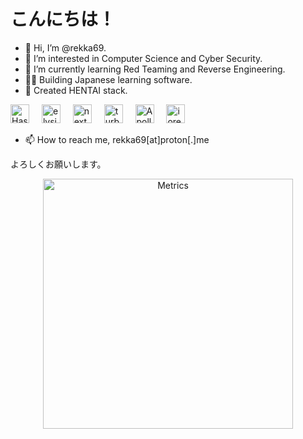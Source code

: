 # こんにちは！

- 👋 Hi, I’m @rekka69.
- 👀 I’m interested in Computer Science and Cyber Security.
- 🌱 I’m currently learning Red Teaming and Reverse Engineering.
- 🐱‍👤 Building Japanese learning software.
- 🎉 Created HENTAI stack.
<div align="left">
  <img src="https://hasura.io/brand-assets/hasura-icon-primary.png" height="30" alt="Hasura logo"  />
  <img width="12" />
  <img src="https://archive.org/download/github.com-elysiajs-elysia_-_2023-09-14_00-19-12/cover.jpg" height="30" alt="elysiajs logo"  />
  <img width="12" />
  <img src="https://cdn.jsdelivr.net/gh/devicons/devicon@latest/icons/nextjs/nextjs-original.svg" height="30" alt="next logo"  />
  <img width="12" />
  <img src="https://svglogos.net/wp-content/uploads/turborepo-icon.svg" height="30" alt="turbrepo logo"  />
  <img width="12" />
  <img src="https://w7.pngwing.com/pngs/238/408/png-transparent-apollo-graphql-compact-hd-logo-thumbnail.png" height="30" alt="Apollo logo"  />
  <img width="12" />
  <img src="https://cdn.rawgit.com/luin/ioredis/57b5b89e3e9111ff25d8c62c0bc58ed42e5b8d1e/logo.svg" height="30" alt="ioredis logo"  />
  <img width="12" />
</div>

<!-- - 💞️ I’m looking to collaborate on ... -->
- 📫 How to reach me, rekka69[at]proton[.]me

よろしくお願いします。

<p align="center"><img src="/github-metrics.svg" alt="Metrics" width="400"></p>
<!---
rekka69/rekka69 is a ✨ special ✨ repository because its `README.md` (this file) appears on your GitHub profile.
You can click the Preview link to take a look at your changes.
--->
